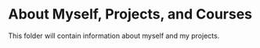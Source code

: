 # About Myself, Projects, and Courses

This folder will contain information about myself and my projects.
